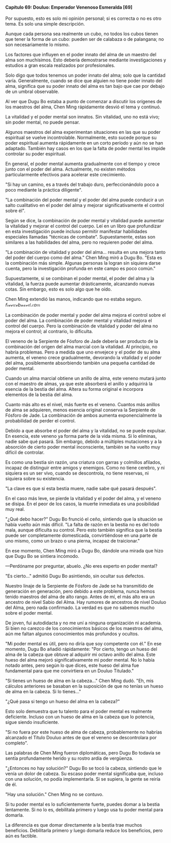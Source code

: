 
#### Capítulo 69: Douluo: Emperador Venenoso Esmeralda [69]

Por supuesto, esto es solo mi opinión personal; si es correcta o no es otro tema. Es solo una simple descripción.

Aunque cada persona sea realmente un cubo, no todos los cubos tienen que tener la forma de un cubo: pueden ser de calabaza o de palangana; no son necesariamente lo mismo.

Los factores que influyen en el poder innato del alma de un maestro del alma son muchísimos. Esto debería demostrarse mediante investigaciones y estudios a gran escala realizados por profesionales.

Solo digo que todos tenemos un poder innato del alma; solo que la cantidad varía. Generalmente, cuando se dice que alguien no tiene poder innato del alma, significa que su poder innato del alma es tan bajo que cae por debajo de un umbral observable.

Al ver que Dugu Bo estaba a punto de comenzar a discutir los orígenes de los maestros del alma, Chen Ming rápidamente desvió el tema y continuó.

La vitalidad y el poder mental son innatos. Sin vitalidad, uno no está vivo; sin poder mental, no puede pensar.

Algunos maestros del alma experimentan situaciones en las que su poder espiritual se vuelve incontrolable. Normalmente, esto sucede porque su poder espiritual aumenta rápidamente en un corto período y aún no se han adaptado. También hay casos en los que la falta de poder mental les impide controlar su poder espiritual.

En general, el poder mental aumenta gradualmente con el tiempo y crece junto con el poder del alma. Actualmente, no existen métodos particularmente efectivos para acelerar este crecimiento.

"Si hay un camino, es a través del trabajo duro, perfeccionándolo poco a poco mediante la práctica diligente".

"La combinación del poder mental y el poder del alma puede conducir a un salto cualitativo en el poder del alma y mejorar significativamente el control sobre él".

Según se dice, la combinación de poder mental y vitalidad puede aumentar la vitalidad y mejorar el control del cuerpo. Leí en un libro que profundizar en esta investigación puede incluso permitir manifestar habilidades especiales llamadas "técnicas de combate". Supuestamente, estas son similares a las habilidades del alma, pero no requieren poder del alma.

"La combinación de vitalidad y poder del alma... resulta en una mejora tanto del poder del cuerpo como del alma." Chen Ming miró a Dugu Bo. "Esta es la combinación más simple. Algunas personas la logran sin siquiera darse cuenta, pero la investigación profunda en este campo es poco común."

Supuestamente, si se combinan el poder mental, el poder del alma y la vitalidad, la fuerza puede aumentar drásticamente, alcanzando nuevas cotas. Sin embargo, esto es solo algo que he oído.

Chen Ming extendió las manos, indicando que no estaba seguro. 𝘧𝓇ℯℯ𝑤ℯ𝘣𝓃ℴ𝓋𝑒𝑙.𝑐𝘰𝑚

La combinación de poder mental y poder del alma mejora el control sobre el poder del alma. La combinación de poder mental y vitalidad mejora el control del cuerpo. Pero la combinación de vitalidad y poder del alma no mejora el control; al contrario, lo dificulta.

El veneno de la Serpiente de Fósforo de Jade debería ser producto de la combinación del origen del alma marcial con la vitalidad. Al principio, no habría problemas. Pero a medida que uno envejece y el poder de su alma aumenta, el veneno crece gradualmente, devorando la vitalidad y el poder del alma, posiblemente absorbiendo también una pequeña cantidad de poder mental.

Cuando un alma marcial obtiene un anillo de alma, este veneno mutará junto con el maestro de almas, ya que este absorberá el anillo y adquirirá la esencia de la bestia del alma. Altera su forma original e incorpora elementos de la bestia del alma.

Cuanto más alto es el nivel, más fuerte es el veneno. Cuantos más anillos de alma se adquieren, menos esencia original conserva la Serpiente de Fósforo de Jade. La combinación de ambos aumenta exponencialmente la probabilidad de perder el control.

Debido a que absorbe el poder del alma y la vitalidad, no se puede expulsar. En esencia, este veneno ya forma parte de la vida misma. Si lo eliminas, nadie sabe qué pasará. Sin embargo, debido a múltiples mutaciones y a la absorción de cierto poder mental inconsciente, también se ha vuelto muy difícil de controlar.

Es como una bestia sin razón, una criatura con garras y colmillos afilados, incapaz de distinguir entre amigos y enemigos. Como no tiene cerebro, y ni siquiera es un ser vivo, cuando se descontrola, no tiene reservas, ni siquiera sobre su existencia.

"La clave es que si esta bestia muere, nadie sabe qué pasará después".

En el caso más leve, se pierde la vitalidad y el poder del alma, y el veneno se disipa. En el peor de los casos, la muerte inmediata es una posibilidad muy real.

"¿Qué debo hacer?" Dugu Bo frunció el ceño, sintiendo que la situación se había vuelto aún más difícil. "La falta de razón en la bestia no es del todo mala, aunque dificulta su control. Pero esto también significa que la bestia puede ser completamente domesticada, convirtiéndose en una parte de uno mismo, como un brazo o una pierna, incapaz de traicionar."

En ese momento, Chen Ming miró a Dugu Bo, dándole una mirada que hizo que Dugu Bo se sintiera incómodo.

—Perdóname por preguntar, abuelo. ¿No eres experto en poder mental?

"Es cierto..." admitió Dugu Bo asintiendo, sin ocultar sus defectos.

Nuestro linaje de la Serpiente de Fósforo de Jade se ha transmitido de generación en generación, pero debido a este problema, nunca hemos tenido maestros del alma de alto rango. Antes de mí, el más alto era un ancestro de nivel Sabio del Alma. Hay rumores de ancestros de nivel Douluo del Alma, pero nada confirmado. La verdad es que no sabemos mucho sobre el poder mental.

De joven, fui autodidacta y no me uní a ninguna organización ni academia. Si bien no carezco de los conocimientos básicos de los maestros del alma, aún me faltan algunos conocimientos más profundos y ocultos.

"Mi poder mental es útil, pero no diría que soy competente con él." En ese momento, Dugu Bo añadió rápidamente: "Por cierto, tengo un hueso del alma de la cabeza que obtuve al adquirir mi octavo anillo del alma. Este hueso del alma mejoró significativamente mi poder mental. No lo había notado antes, pero según lo que dices, este hueso del alma fue fundamental para que me convirtiera en un Douluo Titulado."

"Si tienes un hueso de alma en la cabeza..." Chen Ming dudó. "Eh, mis cálculos anteriores se basaban en la suposición de que no tenías un hueso de alma en la cabeza. Si lo tienes..."

"¿Qué pasa si tengo un hueso del alma en la cabeza?"

Esto solo demuestra que tu talento para el poder mental es realmente deficiente. Incluso con un hueso de alma en la cabeza que lo potencia, sigue siendo insuficiente.

"Si no fuera por este hueso de alma de cabeza, probablemente no habrías alcanzado el Título Douluo antes de que el veneno se descontrolara por completo".

Las palabras de Chen Ming fueron diplomáticas, pero Dugu Bo todavía se sentía profundamente herido y su rostro ardía de vergüenza.

"¿Entonces no hay solución?" Dugu Bo se tocó la cabeza, sintiendo que le venía un dolor de cabeza. Su escaso poder mental significaba que, incluso con una solución, no podía implementarla. Si se supiera, la gente se reiría de él.

"Hay una solución." Chen Ming no se contuvo.

Si tu poder mental es lo suficientemente fuerte, puedes domar a la bestia lentamente. Si no lo es, debilítala primero y luego usa tu poder mental para domarla.

La diferencia es que domar directamente a la bestia trae muchos beneficios. Debilitarla primero y luego domarla reduce los beneficios, pero aún es factible.